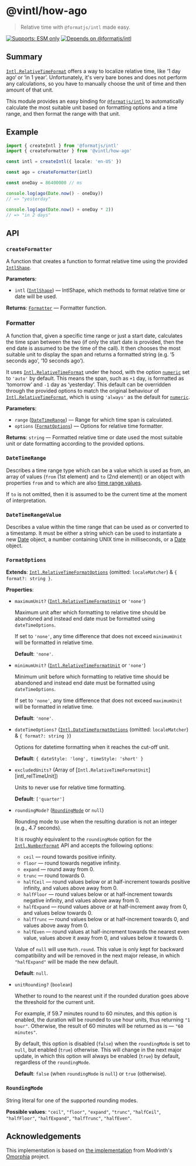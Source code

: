 # **@vintl/how-ago**

> Relative time with `@formatjs/intl` made easy.

[![Supports: ESM only](https://img.shields.io/static/v1?label=Format&message=ESM%20only&color=blue&style=flat-square)](https://gist.github.com/sindresorhus/a39789f98801d908bbc7ff3ecc99d99c) [![Depends on @formatjs/intl](https://img.shields.io/static/v1?label=Requires&message=%40formatjs%2Fintl&color=lightgray&style=flat-square)][formatjs_intl]

## **Summary**

[`Intl.RelativeTimeFormat`] offers a way to localize relative time, like ‘1 day ago‘ or ‘in 1 year’. Unfortunately, it's very bare bones and does not perform any calculations, so you have to manually choose the unit of time and then amount of that unit.

This module provides an easy binding for [`@formatjs/intl`][formatjs_intl] to automatically calculate the most suitable unit based on formatting options and a time range, and then format the range with that unit.

[`Intl.RelativeTimeFormat`]: https://developer.mozilla.org/en-US/docs/Web/JavaScript/Reference/Global_Objects/Intl/RelativeTimeFormat
[formatjs_intl]: https://npm.im/@formatjs/intl

## **Example**

```ts
import { createIntl } from '@formatjs/intl'
import { createFormatter } from '@vintl/how-ago'

const intl = createIntl({ locale: 'en-US' })

const ago = createFormatter(intl)

const oneDay = 86400000 // ms

console.log(ago(Date.now() - oneDay))
// => "yesterday"

console.log(ago(Date.now() + oneDay * 2))
// => "in 2 days"
```

## **API**

### **`createFormatter`**

A function that creates a function to format relative time using the provided [`IntlShape`][intl_shape].

**Parameters**:

- `intl` ([`IntlShape`][intl_shape]) — IntlShape, which methods to format relative time or date will be used.

**Returns**: [`Formatter`](#formatter) — Formatter function.

[intl_shape]: https://formatjs.io/docs/intl/#intlshape

### **Formatter**

A function that, given a specific time range or just a start date, calculates the time span between the two (if only the start date is provided, then the end date is assumed to be the time of the call). It then chooses the most suitable unit to display the span and returns a formatted string (e.g. ‘5 seconds ago’, ‘10 seconds ago’).

It uses [`Intl.RelativeTimeFormat`] under the hood, with the option [`numeric`] set to `'auto'` by default. This means the span, such as `+1` day, is formatted as ‘tomorrow’ and `-1` day as ‘yesterday’. This default can be overridden through the provided options to match the original behaviour of [`Intl.RelativeTimeFormat`], which is using `'always'` as the default for [`numeric`].

[`numeric`]: https://developer.mozilla.org/en-US/docs/Web/JavaScript/Reference/Global_Objects/Intl/RelativeTimeFormat/RelativeTimeFormat#numeric

**Parameters**:

- `range` ([`DateTimeRange`](#datetimerange)) — Range for which time span is calculated.
- `options` ([`FormatOptions`](#formatoptions)) — Options for relative time formatter.

**Returns**: `string` — Formatted relative time or date used the most suitable unit or date formatting according to the provided options.

### **`DateTimeRange`**

Describes a time range type which can be a value which is used as from, an array of values (`from` (1st element) and `to` (2nd element)) or an object with properties `from` and `to` which are also [time range values](#datetimerangevalue).

If `to` is not omitted, then it is assumed to be the current time at the moment of interpretation.

### **`DateTimeRangeValue`**

Describes a value within the time range that can be used as or converted to a timestamp. It must be either a string which can be used to instantiate a new [Date][date_global] object, a number containing UNIX time in milliseconds, or a [Date][date_global] object.

[date_global]: https://developer.mozilla.org/en-US/docs/Web/JavaScript/Reference/Global_Objects/Date

### `FormatOptions`

**Extends**: [`Intl.RelativeTimeFormatOptions`] (omitted: `localeMatcher`) & `{ format?: string }`.

[`Intl.RelativeTimeFormatOptions`]: https://developer.mozilla.org/en-US/docs/Web/JavaScript/Reference/Global_Objects/Intl/RelativeTimeFormat/RelativeTimeFormat#options

**Properties**:

- `maximumUnit?` ([`Intl.RelativeTimeFormatUnit`] or `'none'`)

  Maximum unit after which formatting to relative time should be abandoned and instead end date must be formatted using `dateTimeOptions`.

  If set to `'none'`, any time difference that does not exceed `minimumUnit` will be formatted in relative time.

  **Default**: `'none'`.

- `minimumUnit?` ([`Intl.RelativeTimeFormatUnit`] or `'none'`)

  Minimum unit before which formatting to relative time should be abandoned and instead end date must be formatted using `dateTimeOptions`.

  If set to `'none'`, any time difference that does not exceed `maximumUnit` will be formatted in relative time.

  **Default**: `'none'`.

- `dateTimeOptions?` ([`Intl.DateTimeFormatOptions`] (omitted: `localeMatcher`) & `{ format?: string }`)

  Options for datetime formatting when it reaches the cut-off unit.

  **Default**: `{ dateStyle: 'long', timeStyle: 'short' }`

- `excludedUnits?` (Array of [`Intl.RelativeTimeFormatUnit`][intl_relTimeUnit])

  Units to never use for relative time formatting.

  **Default**: `['quarter']`

- `roundingMode?` ([`RoundingMode`] or `null`)

  Rounding mode to use when the resulting duration is not an integer (e.g., 4.7 seconds).

  It is roughly equivalent to the `roundingMode` option for the [`Intl.NumberFormat`] API and accepts the following options:

  - `ceil` — round towards positive infinity.
  - `floor` — round towards negative infinity.
  - `expand` — round away from 0.
  - `trunc` — round towards 0.
  - `halfCeil` — round values below or at half-increment towards positive infinity, and values above away from 0.
  - `halfFloor` — round values below or at half-increment towards negative infinity, and values above away from 0.
  - `halfExpand` — round values above or at half-increment away from 0, and values below towards 0.
  - `halfTrunc` — round values below or at half-increment towards 0, and values above away from 0.
  - `halfEven` — round values at half-increment towards the nearest even value, values above it away from 0, and values below it towards 0.

  Value of `null` will use `Math.round`. This value is only kept for backward compatibility and will be removed in the next major release, in which `"halfExpand"` will be made the new default.

  **Default**: `null`.

- `unitRounding?` (`boolean`)

  Whether to round to the nearest unit if the rounded duration goes above the threshold for the current unit.

  For example, if 59.7 minutes round to 60 minutes, and this option is enabled, the duration will be rounded to use hour units, thus returning `"1 hour"`. Otherwise, the result of 60 minutes will be returned as is — `"60 minutes"`.

  By default, this option is disabled (`false`) when the `roundingMode` is set to `null`, but enabled (`true`) otherwise. This will change in the next major update, in which this option will always be enabled (`true`) by default, regardless of the `roundingMode`.

  **Default**: `false` (when `roundingMode` is `null`) or `true` (otherwise).

[`Intl.NumberFormat`]: https://developer.mozilla.org/en-US/docs/Web/JavaScript/Reference/Global_Objects/Intl/NumberFormat
[`Intl.DateTimeFormatOptions`]: https://developer.mozilla.org/en-US/docs/Web/JavaScript/Reference/Global_Objects/Intl/DateTimeFormat/DateTimeFormat#options
[`Intl.RelativeTimeFormatUnit`]: https://developer.mozilla.org/en-US/docs/Web/JavaScript/Reference/Global_Objects/Intl/RelativeTimeFormat/format#unit

### `RoundingMode`

[`RoundingMode`]: #roundingmode

String literal for one of the supported rounding modes.

**Possible values**: `"ceil"`, `"floor"`, `"expand"`, `"trunc"`, `"halfCeil"`, `"halfFloor"`, `"halfExpand"`, `"halfTrunc"`, `"halfEven"`.

## Acknowledgements

This implementation is based on [the implementation][omorphia_impl] from Modrinth's [Omorphia] project.

[Omorphia]: https://github.com/modrinth/omorphia/
[omorphia_impl]: https://github.com/modrinth/omorphia/blob/87251878a582616d65301aa9881b3ac585ace97e/src/utils/ago.ts
